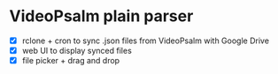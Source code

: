 # VideoPsalm plain parser
- [x] rclone + cron to sync .json files from VideoPsalm with Google Drive 
- [x] web UI to display synced files
- [x] file picker + drag and drop
